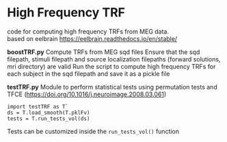 # High Frequency TRF
code for computing high frequency TRFs from MEG data.  
based on eelbrain https://eelbrain.readthedocs.io/en/stable/

**boostTRF.py**
Compute TRFs from MEG sqd files
Ensure that the sqd filepath, stimuli filepath and source localization filepaths (forward solutions, mri directory) are valid
Run the script to compute high frequency TRFs for each subject in the sqd filepath and save it as a pickle file

**testTRF.py**
Module to perform statistical tests using permutation tests and TFCE (https://doi.org/10.1016/j.neuroimage.2008.03.061)
````
import testTRF as T`
ds = T.load_smooth(T.pklFv)
tests = T.run_tests_vol(ds) 
````

Tests can be customized inside the ``run_tests_vol()`` function